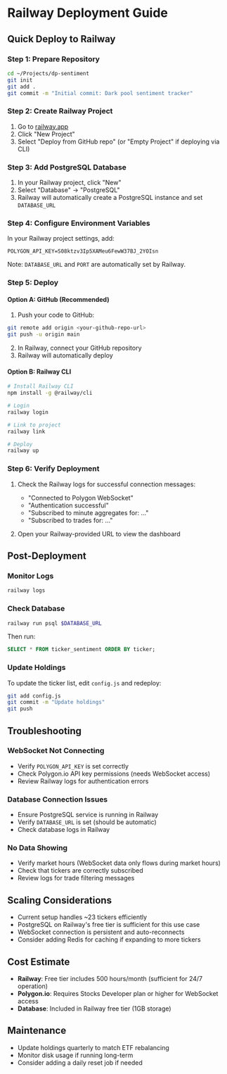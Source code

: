 # Railway Deployment Guide

## Quick Deploy to Railway

### Step 1: Prepare Repository

```bash
cd ~/Projects/dp-sentiment
git init
git add .
git commit -m "Initial commit: Dark pool sentiment tracker"
```

### Step 2: Create Railway Project

1. Go to [railway.app](https://railway.app)
2. Click "New Project"
3. Select "Deploy from GitHub repo" (or "Empty Project" if deploying via CLI)

### Step 3: Add PostgreSQL Database

1. In your Railway project, click "New"
2. Select "Database" → "PostgreSQL"
3. Railway will automatically create a PostgreSQL instance and set `DATABASE_URL`

### Step 4: Configure Environment Variables

In your Railway project settings, add:

```
POLYGON_API_KEY=S08ktzv3Ip5XAMeu6FewW37BJ_2YOIsn
```

Note: `DATABASE_URL` and `PORT` are automatically set by Railway.

### Step 5: Deploy

#### Option A: GitHub (Recommended)

1. Push your code to GitHub:
```bash
git remote add origin <your-github-repo-url>
git push -u origin main
```

2. In Railway, connect your GitHub repository
3. Railway will automatically deploy

#### Option B: Railway CLI

```bash
# Install Railway CLI
npm install -g @railway/cli

# Login
railway login

# Link to project
railway link

# Deploy
railway up
```

### Step 6: Verify Deployment

1. Check the Railway logs for successful connection messages:
   - "Connected to Polygon WebSocket"
   - "Authentication successful"
   - "Subscribed to minute aggregates for: ..."
   - "Subscribed to trades for: ..."

2. Open your Railway-provided URL to view the dashboard

## Post-Deployment

### Monitor Logs

```bash
railway logs
```

### Check Database

```bash
railway run psql $DATABASE_URL
```

Then run:
```sql
SELECT * FROM ticker_sentiment ORDER BY ticker;
```

### Update Holdings

To update the ticker list, edit `config.js` and redeploy:

```bash
git add config.js
git commit -m "Update holdings"
git push
```

## Troubleshooting

### WebSocket Not Connecting

- Verify `POLYGON_API_KEY` is set correctly
- Check Polygon.io API key permissions (needs WebSocket access)
- Review Railway logs for authentication errors

### Database Connection Issues

- Ensure PostgreSQL service is running in Railway
- Verify `DATABASE_URL` is set (should be automatic)
- Check database logs in Railway

### No Data Showing

- Verify market hours (WebSocket data only flows during market hours)
- Check that tickers are correctly subscribed
- Review logs for trade filtering messages

## Scaling Considerations

- Current setup handles ~23 tickers efficiently
- PostgreSQL on Railway's free tier is sufficient for this use case
- WebSocket connection is persistent and auto-reconnects
- Consider adding Redis for caching if expanding to more tickers

## Cost Estimate

- **Railway**: Free tier includes 500 hours/month (sufficient for 24/7 operation)
- **Polygon.io**: Requires Stocks Developer plan or higher for WebSocket access
- **Database**: Included in Railway free tier (1GB storage)

## Maintenance

- Update holdings quarterly to match ETF rebalancing
- Monitor disk usage if running long-term
- Consider adding a daily reset job if needed

